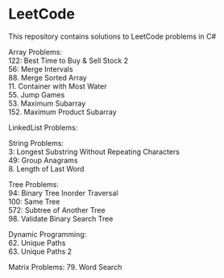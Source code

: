 # LeetCode
This repository contains solutions to LeetCode problems in C#  


Array Problems:  
122: Best Time to Buy & Sell Stock 2        
56: Merge Intervals      
88. Merge Sorted Array    
11. Container with Most Water     
55. Jump Games      
53. Maximum Subarray         
152. Maximum Product Subarray               

LinkedList Problems:   


String Problems:   
3:  Longest Substring Without Repeating Characters       
49: Group Anagrams      
8. Length of Last Word        

Tree Problems:  
94: Binary Tree Inorder Traversal         
100: Same Tree      
572: Subtree of Another Tree          
98. Validate Binary Search Tree       

Dynamic Programming:        
62. Unique Paths        
63. Unique Paths 2      

Matrix Problems:
79. Word Search     
